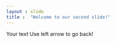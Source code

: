 ```yaml
---
layout : slide
title :  "Welcome to our second slide!"
---
```

Your text
Use left arrow to go back!

